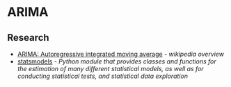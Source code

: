 # ARIMA

## Research

- [ARIMA: Autoregressive integrated moving average](https://en.wikipedia.org/wiki/Autoregressive_integrated_moving_average) - *wikipedia overview*
- [statsmodels](https://www.statsmodels.org/stable/index.html) - *Python module that provides classes and functions for the estimation of many different statistical models, as well as for conducting statistical tests, and statistical data exploration*